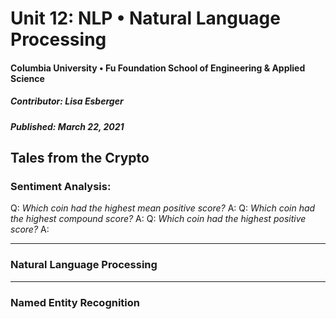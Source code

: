 # Unit 12: NLP • Natural Language Processing
#### Columbia University • Fu Foundation School of Engineering & Applied Science
##### Contributor:  Lisa Esberger
##### Published:  March 22, 2021

## Tales from the Crypto

### Sentiment Analysis:
Q: *Which coin had the highest mean positive score?*
A:
Q: *Which coin had the highest compound score?*
A:
Q: *Which coin had the highest positive score?*
A:

--------------------------------------
### Natural Language Processing





--------------------------------------
### Named Entity Recognition
